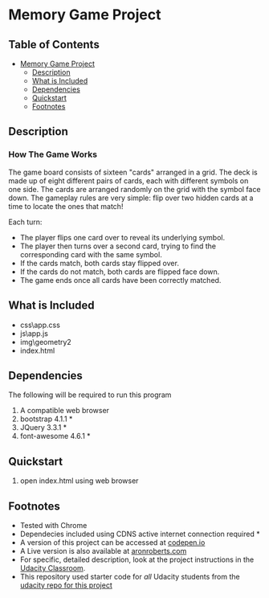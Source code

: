 # Memory Game Project

## Table of Contents

- [Memory Game Project](#Memory-Game-Project)
	- [Description](#description)
	- [What is Included](#what-is-included)
	- [Dependencies](#dependencies)
	- [Quickstart](#quickstart)
	- [Footnotes](#footnotes)

## Description

### How The Game Works
The game board consists of sixteen "cards" arranged in a grid. The deck is made up of eight different pairs of cards, each with different symbols on one side. The cards are arranged randomly on the grid with the symbol face down. The gameplay rules are very simple: flip over two hidden cards at a time to locate the ones that match!

Each turn:

* The player flips one card over to reveal its underlying symbol.
* The player then turns over a second card, trying to find the corresponding card with the same symbol.
* If the cards match, both cards stay flipped over.
* If the cards do not match, both cards are flipped face down.
* The game ends once all cards have been correctly matched.

## What is Included

* css\app.css
* js\app.js
* img\geometry2
* index.html

## Dependencies

The following will be required to run this program

1. A compatible web browser
2. bootstrap 4.1.1 *
3. JQuery 3.3.1 *
4. font-awesome 4.6.1 *

## Quickstart

1. open index.html using web browser

## Footnotes

* Tested with Chrome
* Dependecies included using CDNS active internet connection required *
* A version of this project can be accessed at [codepen.io](https://codepen.io/robotros/pen/jKOeyZ)
* A Live version is also available at [aronroberts.com](aronroberts.com/memory)
* For specific, detailed description, look at the project instructions in the [Udacity Classroom](https://classroom.udacity.com/me).
* This repository used starter code for _all_ Udacity students from the [udacity repo for this project](https://github.com/udacity/fend-project-memory-game)

